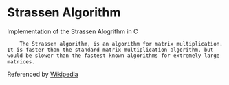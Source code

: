 # Strassen Algorithm

Implementation of the Strassen Alogrithm in C

        The Strassen algorithm, is an algorithm for matrix multiplication. It is faster than the standard matrix multiplication algorithm, but would be slower than the fastest known algorithms for extremely large matrices.

Referenced by [Wikipedia](https://en.wikipedia.org/wiki/Strassen_algorithm)

